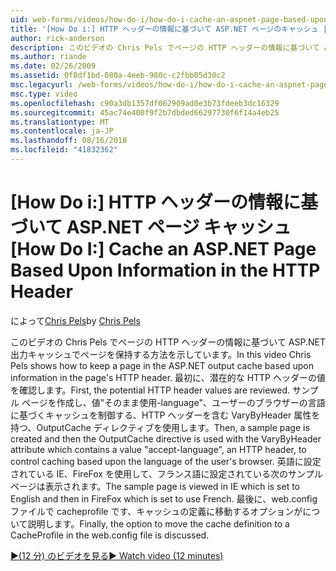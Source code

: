 ```yaml
---
uid: web-forms/videos/how-do-i/how-do-i-cache-an-aspnet-page-based-upon-information-in-the-http-header
title: '[How Do i:] HTTP ヘッダーの情報に基づいて ASP.NET ページのキャッシュ |Microsoft Docs'
author: rick-anderson
description: このビデオの Chris Pels でページの HTTP ヘッダーの情報に基づいて ASP.NET 出力キャッシュでページを保持する方法を示しています。 最初に、潜在的な HTTP hea.
ms.author: riande
ms.date: 02/26/2009
ms.assetid: 0f8df1bd-080a-4eeb-980c-c2fbb05d30c2
msc.legacyurl: /web-forms/videos/how-do-i/how-do-i-cache-an-aspnet-page-based-upon-information-in-the-http-header
msc.type: video
ms.openlocfilehash: c90a3db1357df062909ad0e3b73fdeeb3dc16329
ms.sourcegitcommit: 45ac74e400f9f2b7dbded66297730f6f14a4eb25
ms.translationtype: MT
ms.contentlocale: ja-JP
ms.lasthandoff: 08/16/2018
ms.locfileid: "41832362"
---
```

<a name="how-do-i--cache-an-aspnet-page-based-upon-information-in-the-http-header"></a><span data-ttu-id="cb7cf-104">[How Do i:] HTTP ヘッダーの情報に基づいて ASP.NET ページ キャッシュ</span><span class="sxs-lookup"><span data-stu-id="cb7cf-104">[How Do I:]  Cache an ASP.NET Page Based Upon Information in the HTTP Header</span></span>
====================
<span data-ttu-id="cb7cf-105">によって[Chris Pels](https://twitter.com/chrispels)</span><span class="sxs-lookup"><span data-stu-id="cb7cf-105">by [Chris Pels](https://twitter.com/chrispels)</span></span>

<span data-ttu-id="cb7cf-106">このビデオの Chris Pels でページの HTTP ヘッダーの情報に基づいて ASP.NET 出力キャッシュでページを保持する方法を示しています。</span><span class="sxs-lookup"><span data-stu-id="cb7cf-106">In this video Chris Pels shows how to keep a page in the ASP.NET output cache based upon information in the page's HTTP header.</span></span> <span data-ttu-id="cb7cf-107">最初に、潜在的な HTTP ヘッダーの値を確認します。</span><span class="sxs-lookup"><span data-stu-id="cb7cf-107">First, the potential HTTP header values are reviewed.</span></span> <span data-ttu-id="cb7cf-108">サンプル ページを作成し、値"そのまま使用-language"、ユーザーのブラウザーの言語に基づくキャッシュを制御する、HTTP ヘッダーを含む VaryByHeader 属性を持つ、OutputCache ディレクティブを使用します。</span><span class="sxs-lookup"><span data-stu-id="cb7cf-108">Then, a sample page is created and then the OutputCache directive is used with the VaryByHeader attribute which contains a value "accept-language", an HTTP header, to control caching based upon the language of the user's browser.</span></span> <span data-ttu-id="cb7cf-109">英語に設定されている IE、FireFox を使用して、フランス語に設定されている次のサンプル ページは表示されます。</span><span class="sxs-lookup"><span data-stu-id="cb7cf-109">The sample page is viewed in IE which is set to English and then in FireFox which is set to use French.</span></span> <span data-ttu-id="cb7cf-110">最後に、web.config ファイルで cacheprofile です、キャッシュの定義に移動するオプションがについて説明します。</span><span class="sxs-lookup"><span data-stu-id="cb7cf-110">Finally, the option to move the cache definition to a CacheProfile in the web.config file is discussed.</span></span>

[<span data-ttu-id="cb7cf-111">&#9654;(12 分) のビデオを見る</span><span class="sxs-lookup"><span data-stu-id="cb7cf-111">&#9654; Watch video (12 minutes)</span></span>](https://channel9.msdn.com/Blogs/ASP-NET-Site-Videos/how-do-i-cache-an-aspnet-page-based-upon-information-in-the-http-header)

